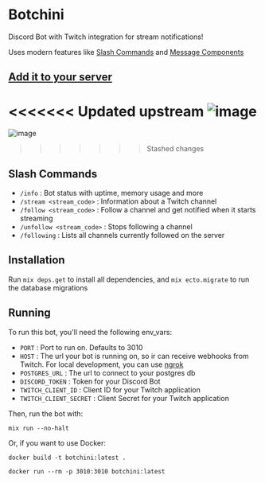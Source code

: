 # Botchini

Discord Bot with Twitch integration for stream notifications!

Uses modern features like [Slash Commands](https://blog.discord.com/slash-commands-are-here-8db0a385d9e6?gi=cb5c18566e7) and [Message Components](https://discord.com/developers/docs/interactions/message-components)

## [Add it to your server](https://discord.com/api/oauth2/authorize?client_id=814896826569195561&permissions=2048&scope=bot%20applications.commands)

<<<<<<< Updated upstream
![image](https://user-images.githubusercontent.com/15659967/121256832-5bb82d80-c883-11eb-8346-44cf02c37ceb.png)
=======
![image](https://user-images.githubusercontent.com/15659967/121437344-89bb7180-c958-11eb-9d2f-034cf8b5f179.png)
>>>>>>> Stashed changes

## Slash Commands

 - `/info` : Bot status with uptime, memory usage and more
 - `/stream <stream_code>` : Information about a Twitch channel
 - `/follow <stream_code>` : Follow a channel and get notified when it starts streaming
 - `/unfollow <stream_code>` : Stops following a channel
 - `/following` : Lists all channels currently followed on the server

## Installation

Run `mix deps.get` to install all dependencies, and `mix ecto.migrate` to run the database migrations

## Running

To run this bot, you'll need the following env_vars:

 - `PORT` : Port to run on. Defaults to 3010
 - `HOST` : The url your bot is running on, so ir can receive webhooks from Twitch. For local development, you can use [ngrok](https://ngrok.com/)
 - `POSTGRES_URL` : The url to connect to your postgres db
 - `DISCORD_TOKEN` : Token for your Discord Bot
 - `TWITCH_CLIENT_ID` : Client ID for your Twitch application
 - `TWITCH_CLIENT_SECRET` : Client Secret for your Twitch application

Then, run the bot with:

`mix run --no-halt`

Or, if you want to use Docker:

`docker build -t botchini:latest .`

`docker run --rm -p 3010:3010 botchini:latest`
